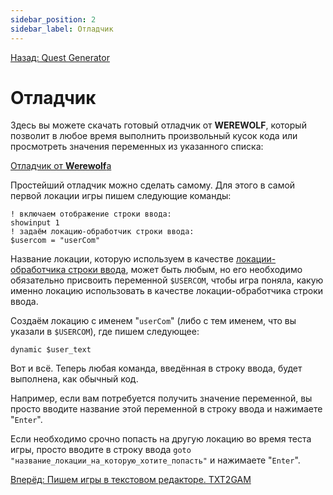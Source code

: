 ```yaml
---
sidebar_position: 2
sidebar_label: Отладчик
---
```

[Назад: Quest Generator](qgen)

# Отладчик

Здесь вы можете скачать готовый отладчик от **WEREWOLF**, который позволит в любое время выполнить произвольный кусок кода или просмотреть значения переменных из указанного списка:

[Отладчик от **Werewolf**а](https://qsp.org/index.php?option=com_content&id=71&Itemid=56)

Простейший отладчик можно сделать самому. Для этого в самой первой локации игры пишем следующие команды:

```qsp
! включаем отображение строки ввода:
showinput 1
! задаём локацию-обработчик строки ввода:
$usercom = "userCom"
```

Название локации, которую используем в качестве [локации-обработчика строки ввода](../programming/service_locations), может быть любым, но его необходимо обязательно присвоить переменной `$USERCOM`, чтобы игра поняла, какую именно локацию использовать в качестве локации-обработчика строки ввода.

Создаём локацию с именем "`userCom`" (либо с тем именем, что вы указали в `$USERCOM`), где пишем следующее:

```qsp
dynamic $user_text
```

Вот и всё. Теперь любая команда, введённая в строку ввода, будет выполнена, как обычный код.

Например, если вам потребуется получить значение переменной, вы просто вводите название этой переменной в строку ввода и нажимаете "`Enter`".

Если необходимо срочно попасть на другую локацию во время теста игры, просто вводите в строку ввода `goto "название_локации_на_которую_хотите_попасть"` и нажимаете "`Enter`".

[Вперёд: Пишем игры в текстовом редакторе. TXT2GAM](txt2gam)
